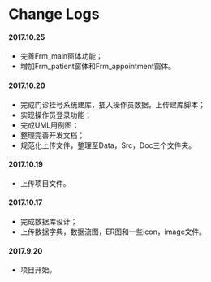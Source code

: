 # Change Logs

#### 2017.10.25

- 完善Frm_main窗体功能；
- 增加Frm_patient窗体和Frm_appointment窗体。

#### 2017.10.20

- 完成门诊挂号系统建库，插入操作员数据，上传建库脚本；
- 实现操作员登录功能；
- 完成UML用例图；
- 整理完善开发文档；
- 规范化上传文件，整理至Data，Src，Doc三个文件夹。

#### 2017.10.19

- 上传项目文件。

#### 2017.10.17

- 完成数据库设计；
- 上传数据字典，数据流图，ER图和一些icon，image文件。

#### 2017.9.20

- 项目开始。




